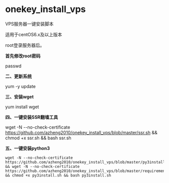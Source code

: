 # onekey_install_vps

VPS服务器一键安装脚本

适用于centOS6.x及以上版本

root登录服务器后。

**首先修改root密码**

passwd

**二、更新系统**

yum -y update

**三、安装wget**

yum install wget

**四、一键安装SSR翻墙工具**

wget -N --no-check-certificate https://github.com/azheng2010/onekey_install_vps/blob/master/ssr.sh && chmod +x ssr.sh && bash ssr.sh

**五、一键安装python3**
~~~其中requirements.txt为常见的第三方python模块~~~
wget -N --no-check-certificate https://github.com/azheng2010/onekey_install_vps/blob/master/py3install.sh && wget -N --no-check-certificate https://github.com/azheng2010/onekey_install_vps/blob/master/requirements.txt && chmod +x py3install.sh && bash py3install.sh
